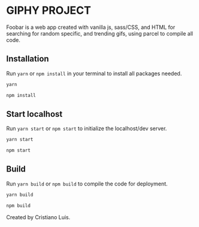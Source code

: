# GIPHY PROJECT

Foobar is a web app created with vanilla js, sass/CSS, and HTML for searching for random specific, and trending gifs, using parcel to compile all code.

## Installation

Run ```yarn``` or ```npm install``` in your terminal to install all packages needed.

```bash
yarn
```
```bash
npm install
```

## Start localhost
Run ```yarn start``` or ```npm start``` to initialize the localhost/dev server.

```bash
yarn start
```
```bash
npm start
```

## Build
Run ```yarn build``` or ```npm build``` to compile the code for deployment.

```bash
yarn build
```
```bash
npm build
```

Created by Cristiano Luis.
